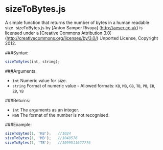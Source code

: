 # sizeToBytes.js 
A simple function that returns the number of bytes in a human readable size.
sizeToBytes.js by [Anton Samper Rivaya] (http://aeser.co.uk) is licensed under a [Creative Commons Attribution 3.0] (http://creativecommons.org/licenses/by/3.0/) Unported License, Copyright 2012. 

###Syntax:

``` javascript
sizeToBytes(int, string);
```

###Arguments:

- `int`	Numeric value for size.
- `string` Format of numeric value - Allowed formats: `KB`, `MB`, `GB`, `TB`, `PB`, `EB`, `ZB`, `YB`

###Returns:

- `int` The arguments as an integer.
- `NaN` The format of the number is not recognised.

###Example:

``` javascript
sizeToBytes(1, 'KB');	//1024
sizeToBytes(1, 'MB');	//1048576
sizeToBytes(1, 'TB');	//1099511627776
```